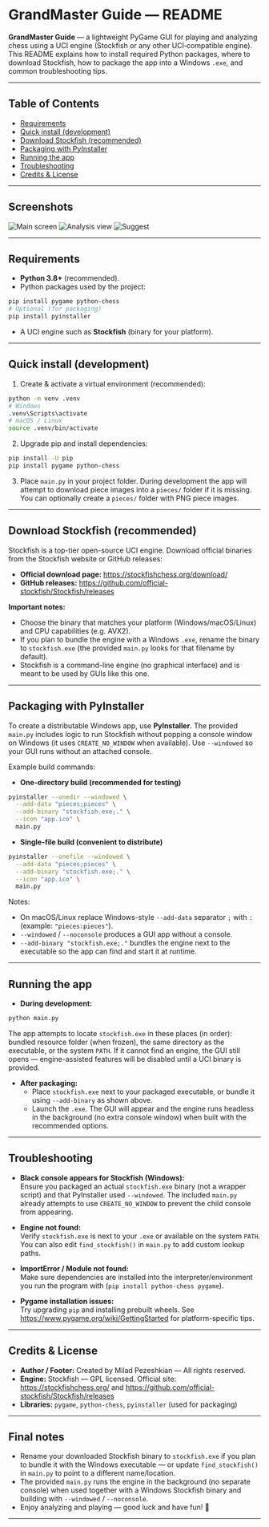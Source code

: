 # GrandMaster Guide — README

**GrandMaster Guide** — a lightweight PyGame GUI for playing and analyzing chess using a UCI engine (Stockfish or any other UCI‑compatible engine).  
This README explains how to install required Python packages, where to download Stockfish, how to package the app into a Windows `.exe`, and common troubleshooting tips.

---

## Table of Contents
- [Requirements](#requirements)  
- [Quick install (development)](#quick-install-development)  
- [Download Stockfish (recommended)](#download-stockfish-recommended)  
- [Packaging with PyInstaller](#packaging-with-pyinstaller)  
- [Running the app](#running-the-app)  
- [Troubleshooting](#troubleshooting)  
- [Credits & License](#credits--license)

---

## Screenshots

![Main screen](screenshots/screenshot1.png)
![Analysis view](screenshots/screenshot2.png)
![Suggest](screenshots/screenshot3.png)


---

## Requirements

- **Python 3.8+** (recommended).  
- Python packages used by the project:

```bash
pip install pygame python-chess
# Optional (for packaging)
pip install pyinstaller
```

- A UCI engine such as **Stockfish** (binary for your platform).

---

## Quick install (development)

1. Create & activate a virtual environment (recommended):

```bash
python -m venv .venv
# Windows
.venv\Scripts\activate
# macOS / Linux
source .venv/bin/activate
```

2. Upgrade pip and install dependencies:

```bash
pip install -U pip
pip install pygame python-chess
```

3. Place `main.py` in your project folder. During development the app will attempt to download piece images into a `pieces/` folder if it is missing. You can optionally create a `pieces/` folder with PNG piece images.

---

## Download Stockfish (recommended)

Stockfish is a top-tier open-source UCI engine. Download official binaries from the Stockfish website or GitHub releases:

- **Official download page:** https://stockfishchess.org/download/  
- **GitHub releases:** https://github.com/official-stockfish/Stockfish/releases

**Important notes:**
- Choose the binary that matches your platform (Windows/macOS/Linux) and CPU capabilities (e.g. AVX2).  
- If you plan to bundle the engine with a Windows `.exe`, rename the binary to `stockfish.exe` (the provided `main.py` looks for that filename by default).  
- Stockfish is a command-line engine (no graphical interface) and is meant to be used by GUIs like this one.

---

## Packaging with PyInstaller

To create a distributable Windows app, use **PyInstaller**. The provided `main.py` includes logic to run Stockfish without popping a console window on Windows (it uses `CREATE_NO_WINDOW` when available). Use `--windowed` so your GUI runs without an attached console.

Example build commands:

- **One-directory build (recommended for testing)**

```bash
pyinstaller --onedir --windowed \
  --add-data "pieces;pieces" \
  --add-binary "stockfish.exe;." \
  --icon "app.ico" \
  main.py
```

- **Single-file build (convenient to distribute)**

```bash
pyinstaller --onefile --windowed \
  --add-data "pieces;pieces" \
  --add-binary "stockfish.exe;." \
  --icon "app.ico" \
  main.py
```

Notes:
- On macOS/Linux replace Windows-style `--add-data` separator `;` with `:` (example: `"pieces:pieces"`).  
- `--windowed` / `--noconsole` produces a GUI app without a console.  
- `--add-binary "stockfish.exe;."` bundles the engine next to the executable so the app can find and start it at runtime.

---

## Running the app

- **During development:**

```bash
python main.py
```

The app attempts to locate `stockfish.exe` in these places (in order): bundled resource folder (when frozen), the same directory as the executable, or the system `PATH`. If it cannot find an engine, the GUI still opens — engine-assisted features will be disabled until a UCI binary is provided.

- **After packaging:**
  - Place `stockfish.exe` next to your packaged executable, or bundle it using `--add-binary` as shown above.
  - Launch the `.exe`. The GUI will appear and the engine runs headless in the background (no extra console window) when built with the recommended options.

---

## Troubleshooting

- **Black console appears for Stockfish (Windows):**  
  Ensure you packaged an actual `stockfish.exe` binary (not a wrapper script) and that PyInstaller used `--windowed`. The included `main.py` already attempts to use `CREATE_NO_WINDOW` to prevent the child console from appearing.

- **Engine not found:**  
  Verify `stockfish.exe` is next to your `.exe` or available on the system `PATH`. You can also edit `find_stockfish()` in `main.py` to add custom lookup paths.

- **ImportError / Module not found:**  
  Make sure dependencies are installed into the interpreter/environment you run the program with (`pip install python-chess pygame`).

- **Pygame installation issues:**  
  Try upgrading `pip` and installing prebuilt wheels. See https://www.pygame.org/wiki/GettingStarted for platform-specific tips.

---

## Credits & License

- **Author / Footer:** Created by Milad Pezeshkian — All rights reserved.  
- **Engine:** Stockfish — GPL licensed. Official site: https://stockfishchess.org/ and https://github.com/official-stockfish/Stockfish/releases  
- **Libraries:** `pygame`, `python-chess`, `pyinstaller` (used for packaging)

---

## Final notes

- Rename your downloaded Stockfish binary to `stockfish.exe` if you plan to bundle it with the Windows executable — or update `find_stockfish()` in `main.py` to point to a different name/location.  
- The provided `main.py` runs the engine in the background (no separate console) when used together with a Windows Stockfish binary and building with `--windowed` / `--noconsole`.  
- Enjoy analyzing and playing — good luck and have fun! 🎯

---

